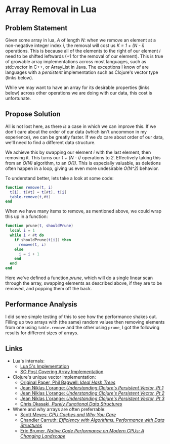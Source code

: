 Array Removal in Lua
======

Problem Statement
----
Given some array in lua, _A_ of length _N_: when we remove an element at a non-negative integer index _i_, the removal
will cost us _K = 1 + (N - i)_ operations. This is because all of the elements to the right of our
element _i_ need to be shifted leftwards (+1 for the removal of our element). 
This is true of growable array implementations across most languages, such as std::vector in C++, or ArrayList in Java. 
The exceptions I know of are languages with a _persistent_ implementation such as Clojure's vector type (links below). 

While we may want to have an array for its desirable properties (links below) across other operations we 
are doing with our data, this cost is unfortunate.

Propose Solution
----
All is not lost here, as there _is_ a case in which we can improve this. If we don't
care about the order of our data (which isn't uncommon in my experience), we can be greatly faster. 
If we _do_ care about order of our data, we'll need to find a different data structure.

We achieve this by swapping our element _i_ with the last element, then removing it. This turns our _1 + (N - i)_ operations to _2_.
Effectively taking this from an _O(N)_ algorithm, to an _O(1)_. This is especially valuable, as deletions often
happen in a loop, giving us even more undesirable _O(N^2)_ behavior.

To understand better, lets take a look at some code:
```lua
function remove(t, i)
  t[i], t[#t] = t[#t], t[i]
  table.remove(t,#t)
end
```

When we have many items to remove, as mentioned above, we could wrap this up in a function:
```lua
function prune(t, shouldPrune)
  local i = 1
  while i < #t do
    if shouldPrune(t[i]) then
      remove(t, i)
    else
      i = i + 1
    end
  end
end
```

Here we've defined a function _prune_, which will do a single linear scan through the array, swapping elements
as described above, if they are to be removed, and popping them off the back.

Performance Analysis
----

I did some simple testing of this to see how the performance shakes out. Filling up two arrays with (the same) random values
then removing elements from one using `table.remove` and the other using `prune`, I got the following results for different 
sizes of arrays.



Links
----
- Lua's internals:
  - [Lua 5's Implementation](https://www.lua.org/doc/jucs05.pdf)
  - [SO Post Covering Array Implementation](https://stackoverflow.com/questions/29928379/how-are-lua-tables-handled-in-memory)
- Clojure's unique vector implementation:
  - [Original Paper, Phil Bagwell: _Ideal Hash Trees_](http://lampwww.epfl.ch/papers/idealhashtrees.pdf)
  - [Jean Niklas L’orange: _Understanding Clojure's Persistent Vector, Pt 1_](https://hypirion.com/musings/understanding-persistent-vector-pt-1)
  - [Jean Niklas L’orange: _Understanding Clojure's Persistent Vector, Pt 2_](https://hypirion.com/musings/understanding-persistent-vector-pt-2)
  - [Jean Niklas L’orange: _Understanding Clojure's Persistent Vector, Pt 3_](https://hypirion.com/musings/understanding-persistent-vector-pt-3)
  - [Chris Okasaki, _Purely Functional Data Structures_](https://www.cs.cmu.edu/~rwh/theses/okasaki.pdf)
- Where and why arrays are often preferrable:
  - [Scott Meyes: _CPU Caches and Why You Care_](https://www.youtube.com/watch?v=WDIkqP4JbkE)
  - [Chandler Carruth: _Efficiency with Algorithms, Performance with Data Structures_](https://www.youtube.com/watch?v=fHNmRkzxHWs)
  - [Eric Brumer, _Native Code Performance on Modern CPUs: A Changing Landscape_](https://channel9.msdn.com/Events/Build/2014/4-587)

